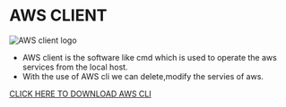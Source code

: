 # **AWS CLIENT**

![AWS  client logo](/iamges/awscli.png)

* AWS client is the software like cmd which is used to operate the aws services from the local host.
* With the use of AWS cli we can delete,modify the servies of aws.

[CLICK HERE TO DOWNLOAD AWS CLI](https://docs.aws.amazon.com/cli/latest/userguide/install-cliv2-windows.html)

